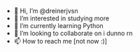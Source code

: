- 👋 Hi, I’m @dreinerjvsn
- 👀 I’m interested in studying more
- 🌱 I’m currently learning Python
- 💞️ I’m looking to collaborate on i dunno rn
- 📫 How to reach me [not now :)]

<!---
dreinerjvsn/dreinerjvsn is a ✨ special ✨ repository because its `README.md` (this file) appears on your GitHub profile.
You can click the Preview link to take a look at your changes.
--->
